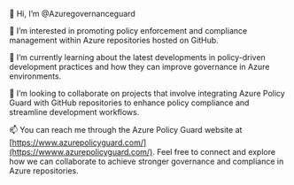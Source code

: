 👋 Hi, I’m @Azuregovernanceguard

👀 I’m interested in promoting policy enforcement and compliance management within Azure repositories hosted on GitHub.

🌱 I’m currently learning about the latest developments in policy-driven development practices and how they can improve governance in Azure environments.

💞️ I’m looking to collaborate on projects that involve integrating Azure Policy Guard with GitHub repositories to enhance policy compliance and streamline development workflows.

📫 You can reach me through the Azure Policy Guard website at [https://www.azurepolicyguard.com/](https://wwww.azurepolicyguard.com/). Feel free to connect and explore how we can collaborate to achieve stronger governance and compliance in Azure repositories.



